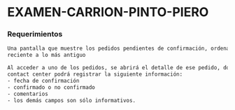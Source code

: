 # EXAMEN-CARRION-PINTO-PIERO 

### Requerimientos
```sh
Una pantalla que muestre los pedidos pendientes de confirmación, ordenado de lo más
reciente a lo más antiguo


```
```sh
Al acceder a uno de los pedidos, se abrirá el detalle de ese pedido, donde el operador de
contact center podrá registrar la siguiente información:
- fecha de confirmación
- confirmado o no confirmado
- comentarios
- los demás campos son sólo informativos. 
```
